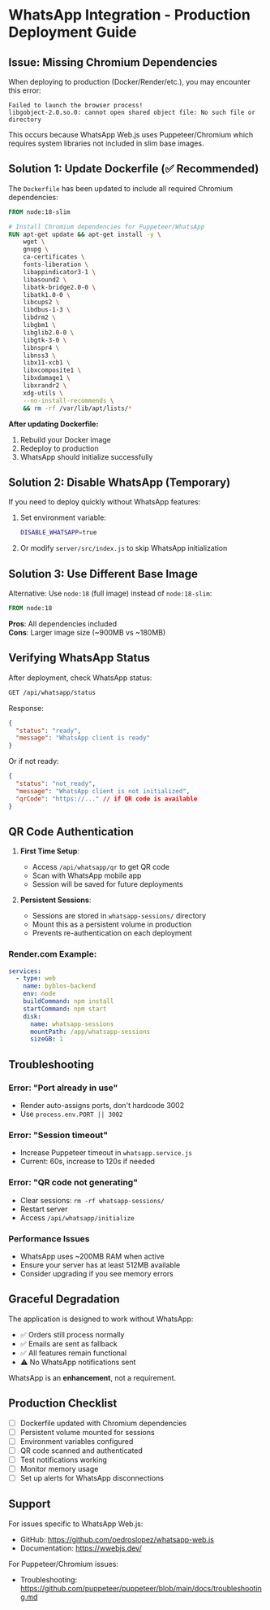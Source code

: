 # WhatsApp Integration - Production Deployment Guide

## Issue: Missing Chromium Dependencies

When deploying to production (Docker/Render/etc.), you may encounter this error:

```
Failed to launch the browser process!
libgobject-2.0.so.0: cannot open shared object file: No such file or directory
```

This occurs because WhatsApp Web.js uses Puppeteer/Chromium which requires system libraries not included in slim base images.

## Solution 1: Update Dockerfile (✅ Recommended)

The `Dockerfile` has been updated to include all required Chromium dependencies:

```dockerfile
FROM node:18-slim

# Install Chromium dependencies for Puppeteer/WhatsApp
RUN apt-get update && apt-get install -y \
    wget \
    gnupg \
    ca-certificates \
    fonts-liberation \
    libappindicator3-1 \
    libasound2 \
    libatk-bridge2.0-0 \
    libatk1.0-0 \
    libcups2 \
    libdbus-1-3 \
    libdrm2 \
    libgbm1 \
    libglib2.0-0 \
    libgtk-3-0 \
    libnspr4 \
    libnss3 \
    libx11-xcb1 \
    libxcomposite1 \
    libxdamage1 \
    libxrandr2 \
    xdg-utils \
    --no-install-recommends \
    && rm -rf /var/lib/apt/lists/*
```

**After updating Dockerfile:**
1. Rebuild your Docker image
2. Redeploy to production
3. WhatsApp should initialize successfully

## Solution 2: Disable WhatsApp (Temporary)

If you need to deploy quickly without WhatsApp features:

1. Set environment variable:
   ```bash
   DISABLE_WHATSAPP=true
   ```

2. Or modify `server/src/index.js` to skip WhatsApp initialization

## Solution 3: Use Different Base Image

Alternative: Use `node:18` (full image) instead of `node:18-slim`:

```dockerfile
FROM node:18
```

**Pros**: All dependencies included  
**Cons**: Larger image size (~900MB vs ~180MB)

## Verifying WhatsApp Status

After deployment, check WhatsApp status:

```bash
GET /api/whatsapp/status
```

Response:
```json
{
  "status": "ready",
  "message": "WhatsApp client is ready"
}
```

Or if not ready:
```json
{
  "status": "not_ready",
  "message": "WhatsApp client is not initialized",
  "qrCode": "https://..." // if QR code is available
}
```

## QR Code Authentication

1. **First Time Setup**:
   - Access `/api/whatsapp/qr` to get QR code
   - Scan with WhatsApp mobile app
   - Session will be saved for future deployments

2. **Persistent Sessions**:
   - Sessions are stored in `whatsapp-sessions/` directory
   - Mount this as a persistent volume in production
   - Prevents re-authentication on each deployment

### Render.com Example:
```yaml
services:
  - type: web
    name: byblos-backend
    env: node
    buildCommand: npm install
    startCommand: npm start
    disk:
      name: whatsapp-sessions
      mountPath: /app/whatsapp-sessions
      sizeGB: 1
```

## Troubleshooting

### Error: "Port already in use"
- Render auto-assigns ports, don't hardcode 3002
- Use `process.env.PORT || 3002`

### Error: "Session timeout"
- Increase Puppeteer timeout in `whatsapp.service.js`
- Current: 60s, increase to 120s if needed

### Error: "QR code not generating"
- Clear sessions: `rm -rf whatsapp-sessions/`
- Restart server
- Access `/api/whatsapp/initialize`

### Performance Issues
- WhatsApp uses ~200MB RAM when active
- Ensure your server has at least 512MB available
- Consider upgrading if you see memory errors

## Graceful Degradation

The application is designed to work without WhatsApp:

- ✅ Orders still process normally
- ✅ Emails are sent as fallback
- ✅ All features remain functional
- ⚠️ No WhatsApp notifications sent

WhatsApp is an **enhancement**, not a requirement.

## Production Checklist

- [ ] Dockerfile updated with Chromium dependencies
- [ ] Persistent volume mounted for sessions
- [ ] Environment variables configured
- [ ] QR code scanned and authenticated
- [ ] Test notifications working
- [ ] Monitor memory usage
- [ ] Set up alerts for WhatsApp disconnections

## Support

For issues specific to WhatsApp Web.js:
- GitHub: https://github.com/pedroslopez/whatsapp-web.js
- Documentation: https://wwebjs.dev/

For Puppeteer/Chromium issues:
- Troubleshooting: https://github.com/puppeteer/puppeteer/blob/main/docs/troubleshooting.md

